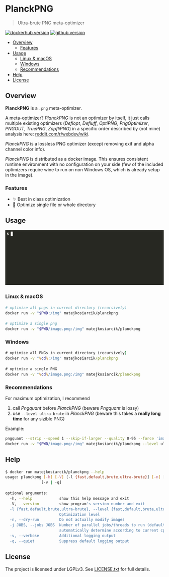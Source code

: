 # PlanckPNG

> Ultra-brute PNG meta-optimizer

[![dockerhub version](https://img.shields.io/docker/v/matejkosiarcik/planckpng?label=dockerhub&sort=semver)](https://hub.docker.com/r/matejkosiarcik/planckpng/tags?page=1&ordering=last_updated)
[![github version](https://img.shields.io/github/v/release/matejkosiarcik/planckpng?sort=semver)](https://github.com/matejkosiarcik/planckpng/releases)

<!-- toc -->

- [Overview](#overview)
  - [Features](#features)
- [Usage](#usage)
  - [Linux & macOS](#linux--macos)
  - [Windows](#windows)
  - [Recommendations](#recommendations)
- [Help](#help)
- [License](#license)

<!-- tocstop -->

## Overview

**PlanckPNG** is a `.png` meta-optimizer.

A meta-optimizer?
_PlanckPNG_ is not an optimizer by itself, it just calls multiple existing
optimizers (_Deflopt_, _Defluff_, _OptiPNG_, _PngOptimizer_, _PNGOUT_,
_TruePNG_, _ZopfliPNG_) in a specific order described by (not mine) analysis
here:
[reddit.com/r/webdev/wiki](https://www.reddit.com/r/webdev/wiki/optimization#wiki_png_compression_instructions).

_PlanckPNG_ is a lossless PNG optimizer (except removing exif and alpha channel
color info).

_PlanckPNG_ is distributed as a docker image.
This ensures consistent runtime environment with no configuration on your side
(few of the included optimizers require wine to run on non Windows OS, which is
already setup in the image).

### Features

- ✨ Best in class optimization
- 📂 Optimize single file or whole directory

## Usage

![PlanckPNG demo](./docs/demo.gif)

### Linux & macOS

```sh
# optimize all pngs in current directory (recursively)
docker run -v "$PWD:/img" matejkosiarcik/planckpng

# optimize a single png
docker run -v "$PWD/image.png:/img" matejkosiarcik/planckpng
```

### Windows

```bat
# optimize all PNGs in current directory (recursively)
docker run -v "%cd%:/img" matejkosiarcik/planckpng

# optimize a single PNG
docker run -v "%cd%/image.png:/img" matejkosiarcik/planckpng
```

### Recommendations

For maximum optimization, I recommend

1. call _Pngquant_ before _PlanckPNG_ (beware _Pngquant_ is lossy)
2. use `--level ultra-brute` in _PlanckPNG_ (beware this takes a **really long time** for any sizible PNG)

Example:

```sh
pngquant --strip --speed 1 --skip-if-larger --quality 0-95 --force 'image.png' --output 'image.png'
docker run -v "$PWD/image.png:/img" matejkosiarcik/planckpng --level ultra-brute
```

## Help

```sh
$ docker run matejkosiarcik/planckpng --help
usage: planckpng [-h] [-V] [-l {fast,default,brute,ultra-brute}] [-n] [-j JOBS]
                [-v | -q]

optional arguments:
  -h, --help            show this help message and exit
  -V, --version         show program's version number and exit
  -l {fast,default,brute,ultra-brute}, --level {fast,default,brute,ultra-brute}
                        Optimization level
  -n, --dry-run         Do not actually modify images
  -j JOBS, --jobs JOBS  Number of parallel jobs/threads to run (default is 0 -
                        automatically determine according to current cpu)
  -v, --verbose         Additional logging output
  -q, --quiet           Suppress default logging output
```

## License

The project is licensed under LGPLv3.
See [LICENSE.txt](./LICENSE.txt) for full details.
